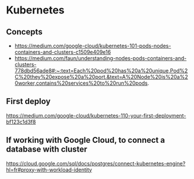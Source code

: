 # Kubernetes

## Concepts

- https://medium.com/google-cloud/kubernetes-101-pods-nodes-containers-and-clusters-c1509e409e16
- https://medium.com/faun/understanding-nodes-pods-containers-and-clusters-778dbd56ade8#:~:text=Each%20pod%20has%20a%20unique,Pod%2C%20they%20expose%20a%20port.&text=A%20Node%20is%20a%20worker,contains%20services%20to%20run%20pods.

## First deploy

https://medium.com/google-cloud/kubernetes-110-your-first-deployment-bf123c1d3f8

## If working with Google Cloud, to connect a database with cluster

https://cloud.google.com/sql/docs/postgres/connect-kubernetes-engine?hl=fr#proxy-with-workload-identity
